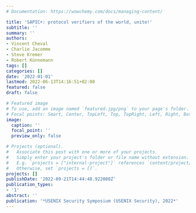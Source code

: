 ```yaml
---
# Documentation: https://wowchemy.com/docs/managing-content/

title: 'SAPIC+: protocol verifiers of the world, unite!'
subtitle: ''
summary: ''
authors:
- Vincent Cheval
- Charlie Jacomme
- Steve Kremer
- Robert Künnemann
tags: []
categories: []
date: '2022-01-01'
lastmod: 2022-06-13T14:16:51+02:00
featured: false
draft: false

# Featured image
# To use, add an image named `featured.jpg/png` to your page's folder.
# Focal points: Smart, Center, TopLeft, Top, TopRight, Left, Right, BottomLeft, Bottom, BottomRight.
image:
  caption: ''
  focal_point: ''
  preview_only: false

# Projects (optional).
#   Associate this post with one or more of your projects.
#   Simply enter your project's folder or file name without extension.
#   E.g. `projects = ["internal-project"]` references `content/project/deep-learning/index.md`.
#   Otherwise, set `projects = []`.
projects: []
publishDate: '2022-09-21T14:44:48.922080Z'
publication_types:
- '1'
abstract: ''
publication: '*USENIX Security Symposium (USENIX Security), 2022*'
---
```

